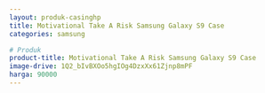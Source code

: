 ```yaml
---
layout: produk-casinghp
title: Motivational Take A Risk Samsung Galaxy S9 Case
categories: samsung

# Produk
product-title: Motivational Take A Risk Samsung Galaxy S9 Case
image-drive: 1Q2_bIvBXOo5hgIOg4DzxXx61Zjnp8mPF
harga: 90000
---
```


